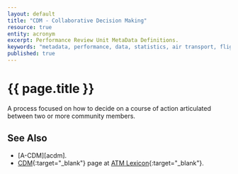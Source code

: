 ```yaml
---
layout: default
title: "CDM - Collaborative Decision Making"
resource: true
entity: acronym
excerpt: Performance Review Unit MetaData Definitions.
keywords: "metadata, performance, data, statistics, air transport, flights, europe, delay, safety"
published: true
---
```


# {{ page.title }}

A process focused on how to decide on a course of action articulated
between two or more community members.

## See Also

* [A-CDM][acdm].
* [CDM][cdmLEXI]{:target="_blank"} page at [ATM Lexicon][lexi]{:target="_blank"}.

[cdmLEXI]: <https://ext.eurocontrol.int/lexicon/index.php/Collaborative_Decision_Making> "CDM - ATM Lexicon"
[lexi]: <https://ext.eurocontrol.int/lexicon/index.php/Main_Page> "ATM Lexicon"
